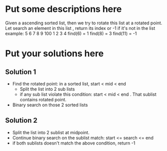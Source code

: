 
# Put some descriptions here 
Given a ascending sorted list, then we try to rotate this list at a rotated point.
Let search an element in this list , return its index or -1 if it's not in the list
example:
5 6 7 8 9 100 1 2 3 4
find(6) = 1
find(8) = 3
find(11) = -1
# Put your solutions here
## Solution 1
- Find the rotated point: in a sorted list, start < mid < end
    - Split the list into 2 sub lists
    - if any sub list violate this condition:  start < mid < end . That sublist contains rotated point.
- Binary search on those 2 sorted lists
## Solution 2
- Split the list into 2 sublist at midpoint.
- Continue binary search on the sublist match: start <= search <= end
- if both sublists doesn't match the above condition, return -1